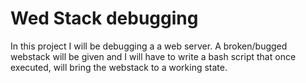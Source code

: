 # Wed Stack debugging
In this project I will be debugging a a web server.
A broken/bugged webstack will be given and I will have to write a bash script that once executed, will bring the webstack to a working state.
